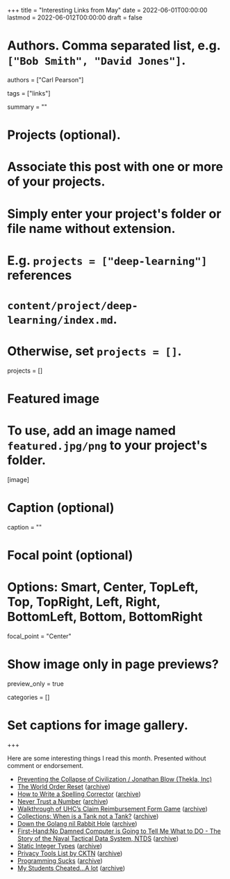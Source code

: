 +++
title = "Interesting Links from May"
date = 2022-06-01T00:00:00
lastmod = 2022-06-012T00:00:00
draft = false

# Authors. Comma separated list, e.g. `["Bob Smith", "David Jones"]`.
authors = ["Carl Pearson"]

tags = ["links"]

summary = ""

# Projects (optional).
#   Associate this post with one or more of your projects.
#   Simply enter your project's folder or file name without extension.
#   E.g. `projects = ["deep-learning"]` references 
#   `content/project/deep-learning/index.md`.
#   Otherwise, set `projects = []`.
projects = []

# Featured image
# To use, add an image named `featured.jpg/png` to your project's folder. 
[image]
  # Caption (optional)
  caption = ""

  # Focal point (optional)
  # Options: Smart, Center, TopLeft, Top, TopRight, Left, Right, BottomLeft, Bottom, BottomRight
  focal_point = "Center"

  # Show image only in page previews?
  preview_only = true


categories = []

# Set captions for image gallery.


+++

Here are some interesting things I read this month.
Presented without comment or endorsement.

* [Preventing the Collapse of Civilization / Jonathan Blow (Thekla, Inc)][1]
* [The World Order Reset][2] ([archive][2w])
* [How to Write a Spelling Corrector][3] ([archive][3w])
* [Never Trust a Number][4] ([archive][4w])
* [Walkthrough of UHC’s Claim Reimbursement Form Game][5] ([archive][5w])
* [Collections: When is a Tank not a Tank?][6] ([archive][6w])
* [Down the Golang nil Rabbit Hole][7] ([archive][7w])
* [First-Hand:No Damned Computer is Going to Tell Me What to DO - The Story of the Naval Tactical Data System, NTDS][8] ([archive][8w])
* [Static Integer Types][9] ([archive][9w])
* [Privacy Tools List by CKTN][10] ([archive][10w])
* [Programming Sucks][11] ([archive][11w])
* [My Students Cheated...A lot][12] ([archive][12w])

[1]: https://youtu.be/ZSRHeXYDLko

[2]: https://theupheaval.substack.com/p/the-world-order-reset
[2w]: https://web.archive.org/web/20220531065327/https://theupheaval.substack.com/p/the-world-order-reset

[3]: https://norvig.com/spell-correct.html
[3w]: https://web.archive.org/web/20220608042304/http://www.norvig.com/spell-correct.html

[4]: https://climateer.substack.com/p/numbers
[4w]: https://web.archive.org/web/20220513002323/https://climateer.substack.com/p/numbers?s=r

[5]: https://github.com/MyUHCAdventure/MyUHCAdventure.github.io
[5w]: https://web.archive.org/web/20220606220414/https://github.com/MyUHCAdventure/MyUHCAdventure.github.io

[6]: https://acoup.blog/2022/05/06/collections-when-is-a-tank-not-a-tank/
[6w]: https://web.archive.org/web/20220607064407/https://acoup.blog/2022/05/06/collections-when-is-a-tank-not-a-tank/

[7]: https://blog.urth.org/2021/03/27/down-the-golang-nil-rabbit-hole/
[7w]: https://web.archive.org/web/20220223131327/https://blog.urth.org/2021/03/27/down-the-golang-nil-rabbit-hole/

[8]: https://ethw.org/First-Hand:No_Damned_Computer_is_Going_to_Tell_Me_What_to_DO_-_The_Story_of_the_Naval_Tactical_Data_System,_NTDS
[8w]: https://web.archive.org/web/20220521031203/https://ethw.org/First-Hand:No_Damned_Computer_is_Going_to_Tell_Me_What_to_DO_-_The_Story_of_the_Naval_Tactical_Data_System,_NTDS

[9]: https://tratt.net/laurie/essays/entries/static_integer_types.html
[9w]: https://web.archive.org/web/20220531061546/https://tratt.net/laurie/essays/entries/static_integer_types.html

[10]: https://gitlab.com/ck-s-technology-news/privacy-tools-list-by-cktn
[10w]: https://web.archive.org/web/20220602084027/https://gitlab.com/ck-s-technology-news/privacy-tools-list-by-cktn

[11]: https://www.stilldrinking.org/programming-sucks
[11w]: https://web.archive.org/web/20220526024022/http://www.stilldrinking.org/programming-sucks

[12]: https://crumplab.com/articles/blog/post_994_5_26_22_cheating/index.html
[12w]: https://web.archive.org/web/20220610082353/https://crumplab.com/articles/blog/post_994_5_26_22_cheating/index.html

